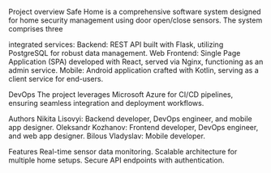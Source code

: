 Project overview
Safe Home is a comprehensive software system designed for home security management using door open/close sensors. The system comprises three

integrated services:
Backend: REST API built with Flask, utilizing PostgreSQL for robust data management.
Web Frontend: Single Page Application (SPA) developed with React, served via Nginx, functioning as an admin service.
Mobile: Android application crafted with Kotlin, serving as a client service for end-users.

DevOps
The project leverages Microsoft Azure for CI/CD pipelines, ensuring seamless integration and deployment workflows.

Authors
Nikita Lisovyi: Backend developer, DevOps engineer, and mobile app designer.
Oleksandr Kozhanov: Frontend developer, DevOps engineer, and web app designer.
Bilous Vladyslav: Mobile developer.

Features
Real-time sensor data monitoring.
Scalable architecture for multiple home setups.
Secure API endpoints with authentication.

